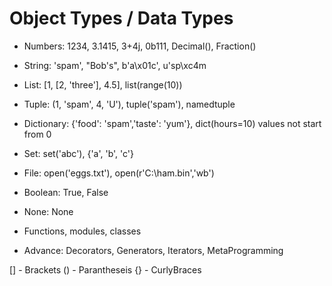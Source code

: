 # Object Types / Data Types

- Numbers: 1234, 3.1415, 3+4j, 0b111, Decimal(), Fraction()

- String: 'spam', "Bob's", b'a\x01c', u'sp\xc4m

- List: [1, [2, 'three'], 4.5], list(range(10))

- Tuple: (1, 'spam', 4, 'U'), tuple('spam'), namedtuple

- Dictionary: {'food': 'spam','taste': 'yum'}, dict(hours=10)
  values not start from 0

- Set: set('abc'), {'a', 'b', 'c'}

- File: open('eggs.txt'), open(r'C:\ham.bin','wb')

- Boolean: True, False

- None: None

- Functions, modules, classes

- Advance: Decorators, Generators, Iterators, MetaProgramming

[] - Brackets
() - Parantheseis
{} - CurlyBraces

